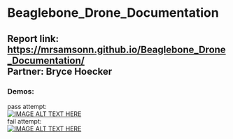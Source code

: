 # Beaglebone_Drone_Documentation

Report link: https://mrsamsonn.github.io/Beaglebone_Drone_Documentation/  
Partner: Bryce Hoecker
-------------------------------
<h3>
Demos:
</h3>

pass attempt:  
[![IMAGE ALT TEXT HERE](https://img.youtube.com/vi/Wd2t7_TAAoE/0.jpg)](https://www.youtube.com/watch?v=Wd2t7_TAAoE)
<br/>
fail attempt:  
[![IMAGE ALT TEXT HERE](https://img.youtube.com/vi/U6k_zvAiS3A/0.jpg)](https://www.youtube.com/watch?v=U6k_zvAiS3A)



